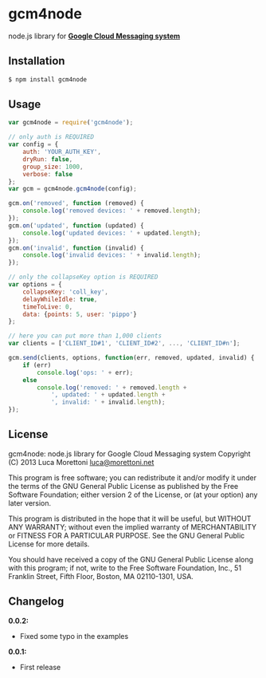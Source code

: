 gcm4node
========

node.js library for [**Google Cloud Messaging system**](http://developer.android.com/guide/google/gcm/index.html)

## Installation
```bash
$ npm install gcm4node
```

## Usage

```js
var gcm4node = require('gcm4node');

// only auth is REQUIRED
var config = {
    auth: 'YOUR_AUTH_KEY',
    dryRun: false,
    group_size: 1000,
    verbose: false
};
var gcm = gcm4node.gcm4node(config);

gcm.on('removed', function (removed) {
    console.log('removed devices: ' + removed.length);
});
gcm.on('updated', function (updated) {
    console.log('updated devices: ' + updated.length);
});
gcm.on('invalid', function (invalid) {
    console.log('invalid devices: ' + invalid.length);
});

// only the collapseKey option is REQUIRED
var options = {
    collapseKey: 'coll_key',
    delayWhileIdle: true,
    timeToLive: 0,
    data: {points: 5, user: 'pippo'}
};

// here you can put more than 1,000 clients
var clients = ['CLIENT_ID#1', 'CLIENT_ID#2', ..., 'CLIENT_ID#n'];

gcm.send(clients, options, function(err, removed, updated, invalid) {
    if (err)
        console.log('ops: ' + err);
    else
        console.log('removed: ' + removed.length +
            ', updated: ' + updated.length +
            ', invalid: ' + invalid.length);
});
```

## License

gcm4node: node.js library for Google Cloud Messaging system
Copyright (C) 2013  Luca Morettoni <luca@morettoni.net>

This program is free software; you can redistribute it and/or
modify it under the terms of the GNU General Public License
as published by the Free Software Foundation; either version 2
of the License, or (at your option) any later version.

This program is distributed in the hope that it will be useful,
but WITHOUT ANY WARRANTY; without even the implied warranty of
MERCHANTABILITY or FITNESS FOR A PARTICULAR PURPOSE.  See the
GNU General Public License for more details.
 
You should have received a copy of the GNU General Public License
along with this program; if not, write to the Free Software
Foundation, Inc., 51 Franklin Street, Fifth Floor, Boston, MA  02110-1301, USA.


## Changelog
**0.0.2:**
  * Fixed some typo in the examples

**0.0.1:**
 * First release
